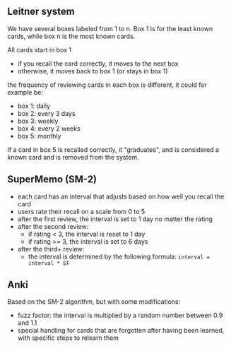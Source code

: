 ## Leitner system

We have several boxes labeled from 1 to n. Box 1 is for the least known cards, while box n is the most known cards.

All cards start in box 1

- if you recall the card correctly, it moves to the next box
- otherwise, it moves back to box 1 (or stays in box 1)

the frequency of reviewing cards in each box is different, it could for example be:

- box 1: daily
- box 2: every 3 days
- box 3: weekly
- box 4: every 2 weeks
- box 5: monthly

If a card in box 5 is recalled correctly, it "graduates", and is considered a known card and is removed from the system.

## SuperMemo (SM-2)

- each card has an interval that adjusts based on how well you recall the card
- users rate their recall on a scale from 0 to 5
- after the first review, the interval is set to 1 day no matter the rating
- after the second review:
  - if rating < 3, the interval is reset to 1 day
  - if rating >= 3, the interval is set to 6 days
- after the third+ review:
  - the interval is determined by the following formula:
    `interval = interval * EF`

## Anki

Based on the SM-2 algorithm, but with some modifications:

- fuzz factor: the interval is multiplied by a random number between 0.9 and 1.1
- special handling for cards that are forgotten after having been learned, with specific steps to relearn them
